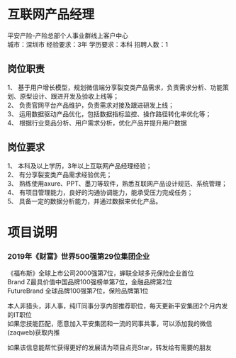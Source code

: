 # 互联网产品经理
平安产险-产险总部个人事业群线上客户中心  
城市：深圳市 经验要求：3年 学历要求：本科  招聘人数：1

## 岗位职责
1、	基于用户增长模型，规划微信端分享裂变类产品需求，负责需求分析、功能策划、原型设计、跟进开发及验收上线等；   
2、	负责官网平台产品维护，负责需求对接及跟进研发上线；   
3、	运用数据驱动产品优化，包括数据指标监控、操作路径转化率优化等；   
4、	根据行业竞品分析、用户需求分析，优化产品并提升用户数据

## 岗位要求
1、	本科及以上学历，3年以上互联网产品经理经验；   
2、	有分享裂变类产品需求经验优先；   
3、	熟练使用axure、PPT、墨刀等软件，熟悉互联网产品设计规范、系统管理；   
4、	有项目管理能力，良好的沟通协调能力，能承受压力完成任务；   
5、	具备一定的数据分析能力，并通过数据来优化产品。

# 项目说明

### 2019年《财富》世界500强第29位集团企业
《福布斯》全球上市公司2000强第7位，蝉联全球多元保险企业首位  
Brand Z最具价值中国品牌100强榜单第7位，金融品牌第2位  
FutureBrand 全球品牌100强第7位，保险品牌第1位

本人非猎头，非人事，纯IT同事分享内部推荐职位，每天更新平安集团2个月内发的IT职位  
如果您技能匹配，愿意加入平安集团和一流的同事共事，可以添加我的微信(zaqweb)获取内推 

如果该信息能帮忙获得更好的发展请为项目点亮Star，转发给有需要的朋友




